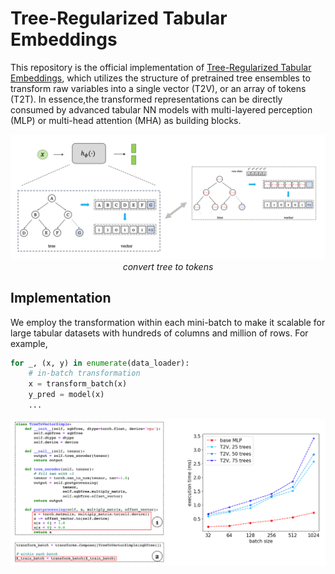 # Tree-Regularized Tabular Embeddings

This repository is the official implementation of [Tree-Regularized Tabular Embeddings](https://openreview.net/forum?id=dQLDxIPsU4), which utilizes the structure of pretrained tree ensembles to transform raw variables into a single vector (T2V), or an array of tokens (T2T). In essence,the transformed representations can be directly consumed by advanced tabular NN models with multi-layered perception (MLP) or multi-head attention (MHA) as building blocks. 

<p align="center">
<img src="assets/t2t.png" width="800px"/>  
<br>
<em>
convert tree to tokens
</em>
</p>

## Implementation 
We employ the transformation within each mini-batch to make it scalable for large tabular datasets with hundreds of columns and million of rows. For example, 

```python 
for _, (x, y) in enumerate(data_loader):
    # in-batch transformation
    x = transform_batch(x)
    y_pred = model(x)
    ...
```

<p align="center">
<img src="assets/t2t-implementation.png" width="800px"/>  
<br>
</p>
